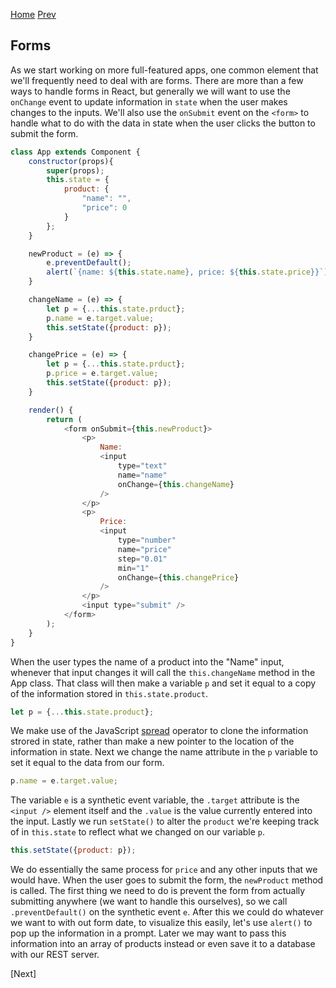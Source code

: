[Home](https://github.com/wgoode3/react-notes/blob/master/README.md)
[Prev](https://github.com/wgoode3/react-notes/blob/master/child-components-and-props.md)

## Forms

As we start working on more full-featured apps, one common element that we'll frequently need to deal with are forms. There are more than a few ways to handle forms in React, but generally we will want to use the ```onChange``` event to update information in ```state``` when the user makes changes to the inputs. We'll also use the ```onSubmit``` event on the ```<form>``` to handle what to do with the data in state when the user clicks the button to submit the form.

```javascript
class App extends Component {
    constructor(props){
        super(props);
        this.state = {
            product: {
                "name": "",
                "price": 0
            }
        };
    }

    newProduct = (e) => {
        e.preventDefault();
        alert(`{name: ${this.state.name}, price: ${this.state.price}}`);
    }

    changeName = (e) => {
        let p = {...this.state.prduct};
        p.name = e.target.value;
        this.setState({product: p});
    }

    changePrice = (e) => {
        let p = {...this.state.prduct};
        p.price = e.target.value;
        this.setState({product: p});
    }

    render() {
        return (
            <form onSubmit={this.newProduct}>
                <p>
                    Name:
                    <input 
                        type="text" 
                        name="name" 
                        onChange={this.changeName} 
                    />
                </p>
                <p>
                    Price:
                    <input
                        type="number"
                        name="price"
                        step="0.01"
                        min="1"
                        onChange={this.changePrice}
                    />
                </p>
                <input type="submit" />
            </form>
        );
    }
}
```

When the user types the name of a product into the "Name" input, whenever that input changes it will call the ```this.changeName``` method in the App class. That class will then make a variable ```p``` and set it equal to a copy of the information stored in ```this.state.product```. 

```javascript
let p = {...this.state.product};
```

We make use of the JavaScript [spread](https://developer.mozilla.org/en-US/docs/Web/JavaScript/Reference/Operators/Spread_syntax) operator to clone the information strored in state, rather than make a new pointer to the location of the information in state. Next we change the name attribute in the ```p``` variable to set it equal to the data from our form.

```javascript
p.name = e.target.value;
```

The variable ```e``` is a synthetic event variable, the ```.target``` attribute is the ```<input />``` element itself and the ```.value``` is the value currently entered into the input. Lastly we run ```setState()``` to alter the ```product``` we're keeping track of in ```this.state``` to reflect what we changed on our variable ```p```.

```javascript
this.setState({product: p});
```

We do essentially the same process for ```price``` and any other inputs that we would have. When the user goes to submit the form, the ```newProduct``` method is called. The first thing we need to do is prevent the form from actually submitting anywhere (we want to handle this ourselves), so we call ```.preventDefault()``` on the synthetic event ```e```. After this we could do whatever we want to with out form date, to visualize this easily, let's use ```alert()``` to pop up the information in a prompt. Later we may want to pass this information into an array of products instead or even save it to a database with our REST server.

\[Next\]